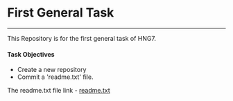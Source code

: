 # First General Task
_______________________________________

This Repository is for the first general task of HNG7.

#### Task Objectives
- Create a new repository
- Commit a 'readme.txt' file.

The readme.txt file link - [readme.txt](https://github.com/Orekoko/HNG7_General-Task1/blob/master/readme.txt) 
